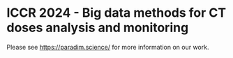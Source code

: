 # ICCR 2024 - Big data methods for CT doses analysis and monitoring

Please see https://paradim.science/ for more information on our work.
